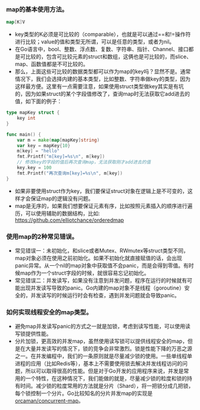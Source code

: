 ### map的基本使用方法。
``` go
map[K]V
```
- key类型的K必须是可比较的（comparable），也就是可以通过==和!=操作符进行比较；value的值和类型无所谓，可以是任意的类型，或者为nil。
- 在Go语言中，bool、整数、浮点数、复数、字符串、指针、Channel、接口都是可比较的，包含可比较元素的struct和数组，这俩也是可比较的，而slice、map、函数值都是不可比较的。
- 那么，上面这些可比较的数据类型都可以作为map的key吗？显然不是。通常情况下，我们会选择内建的基本类型，比如整数、字符串做key的类型，因为这样最方便。这里有一点需要注意，如果使用struct类型做key其实是有坑的，因为如果struct的某个字段值修改了，查询map时无法获取它add进去的值，如下面的例子：
``` go
type mapKey struct {
    key int
}

func main() {
    var m = make(map[mapKey]string)
    var key = mapKey{10}
    m[key] = "hello"
    fmt.Printf("m[key]=%s\n", m[key])
    // 修改key的字段的值后再次查询map，无法获取刚才add进去的值
    key.key = 100
    fmt.Printf("再次查询m[key]=%s\n", m[key])
}
```
- 如果非要使用struct作为key，我们要保证struct对象在逻辑上是不可变的，这样才会保证map的逻辑没有问题。
- map是无序的，如果我们想要保证元素有序，比如按照元素插入的顺序进行遍历，可以使用辅助的数据结构，比如: https://github.com/elliotchance/orderedmap
### 使用map的2种常见错误。
- 常见错误一：未初始化，和slice或者Mutex、RWmutex等struct类型不同，map对象必须在使用之前初始化。如果不初始化就直接赋值的话，会出现panic异常。从一个nil的map对象中获取值不会panic，而是会得到零值。有时候map作为一个struct字段的时候，就很容易忘记初始化。
- 常见错误二：并发读写，如果没有注意到并发问题，程序在运行的时候就有可能出现并发读写导致的panic。Go内建的map对象不是线程（goroutine）安全的，并发读写的时候运行时会有检查，遇到并发问题就会导致panic。
### 如何实现线程安全的map类型。
- 避免map并发读写panic的方式之一就是加锁，考虑到读写性能，可以使用读写锁提供性能。
- 分片加锁，更高效的并发map，虽然使用读写锁可以提供线程安全的map，但是在大量并发读写的情况下，锁的竞争会非常激烈。锁是性能下降的万恶之源之一。在并发编程中，我们的一条原则就是尽量减少锁的使用。一些单线程单进程的应用（比如Redis等），基本上不需要使用锁去解决并发线程访问的问题，所以可以取得很高的性能。但是对于Go开发的应用程序来说，并发是常用的一个特性，在这种情况下，我们能做的就是，尽量减少锁的粒度和锁的持有时间。减少锁的粒度常用的方法就是分片（Shard），将一把锁分成几把锁，每个锁控制一个分片。Go比较知名的分片并发map的实现是[orcaman/concurrent-map](https://github.com/orcaman/concurrent-map)。
